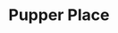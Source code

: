 # Pupper Place 

<!-- ## For the live version, click [here](http://wtfsimte.com). -->

<!-- ## Overview
Pupper Place is...  -->

<!-- ## Setup:

* `Fork` and `clone` this repository.
* `cd` into the project directory.
* Run `yarn`.
* Copy the `env.example` file to a new file called `.env` and fill in the environmental variables.
* Start the web dev server with `yarn start`. In your browser, open `http://localhost:3000`. -->

<!-- ## Current Features:
- display all recipes on your account, recipes by category, and your favorites
- edit recipes, add photos to recipes and even text yourself recipe ingredients
- display a recipe at random -->

<!-- ## Upcoming Features:
- connect to a third party API to help users find new recipes -->

<!-- ## Tech:
I used many technologies when making this project including but not limited to: React | Redux | JavaScript(ES6) | SCSS | Sass | NodeJS | ExpressJS | Massive | PostgreSQL | Auth0 | Twilio -->

<!-- ## Preview
![Landing Page](https://github.com/melodymennen/personal-project/blob/master/assets/landing%20page-wtfsimte.com.png)

![All Recipes Page](https://github.com/melodymennen/personal-project/blob/master/assets/all%20recipes-wtfsimte.com.png)

![Add/Edit Recipe Page](https://github.com/melodymennen/personal-project/blob/master/assets/edit%20recipe-wtfsimte.com.png)

![Recipe Page](https://github.com/melodymennen/personal-project/blob/master/assets/recipe-wtfsimte.com.png) -->